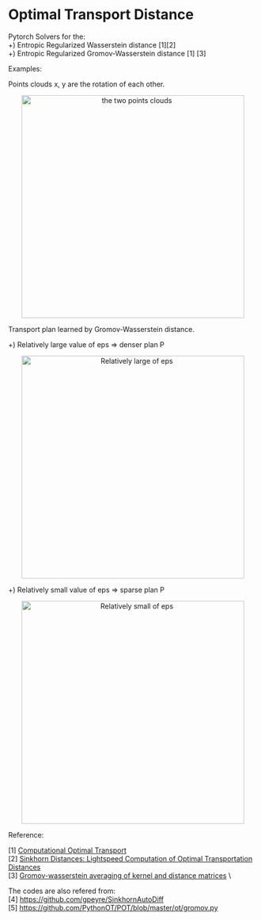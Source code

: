 # Optimal Transport Distance

Pytorch Solvers for the:\
+) Entropic Regularized Wasserstein distance \[1\]\[2\] \
+) Entropic Regularized Gromov-Wasserstein distance \[1\] \[3\] 

Examples:

Points clouds x, y are the rotation of each other.

<p align="center">
  <img src="https://github.com/phucdoitoan/Optimal_Transport_Distance/blob/main/simple_rotation_points.png" width="450" title="the two points clouds">
</p>

Transport plan learned by Gromov-Wasserstein distance.

+) Relatively large value of eps => denser plan P

<p align="center">
  <img src="https://github.com/phucdoitoan/Optimal_Transport_Distance/blob/main/simple_rotation_P_unstable.png" width="450" title="Relatively large of eps">
</p>

+) Relatively small value of eps => sparse plan P

<p align="center">
  <img src="https://github.com/phucdoitoan/Optimal_Transport_Distance/blob/main/simple_rotation_P_stable.png" width="450" title="Relatively small of eps">
</p>


Reference:

\[1\] [Computational Optimal Transport](https://arxiv.org/abs/1803.00567) \
\[2\] [Sinkhorn Distances: Lightspeed Computation of Optimal Transportation Distances](https://arxiv.org/abs/1306.0895) \
\[3\] [Gromov-wasserstein averaging of kernel and distance matrices](http://proceedings.mlr.press/v48/peyre16.html) \

The codes are also refered from: \
\[4\] https://github.com/gpeyre/SinkhornAutoDiff \
\[5\] https://github.com/PythonOT/POT/blob/master/ot/gromov.py
